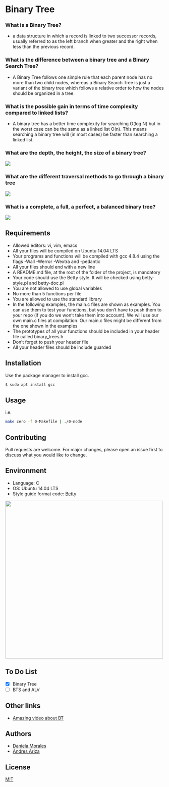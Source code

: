 # Binary Tree

### What is a Binary Tree?
- a data structure in which a record is linked to two successor records, usually referred to as the left branch when greater and the right when less than the previous record.
### What is the difference between a binary tree and a Binary Search Tree?
- A Binary Tree follows one simple rule that each parent node has no more than two child nodes, whereas a Binary Search Tree is just a variant of the binary tree which follows a relative order to how the nodes should be organized in a tree.
### What is the possible gain in terms of time complexity compared to linked lists?
- A binary tree has a better time complexity for searching O(log N) but in the worst case can be the same as a linked list O(n). This means searching a binary tree will (in most cases) be faster than searching a linked list.
### What are the depth, the height, the size of a binary tree?
![](https://qph.fs.quoracdn.net/main-qimg-1ec0ae202b49683e52b995a1563476d8)
### What are the different traversal methods to go through a binary tree
![](https://computersciencewiki.org/images/7/7c/Binary_tree_traversal.png)
### What is a complete, a full, a perfect, a balanced binary tree?
![](https://miro.medium.com/max/16000/1*CMGFtehu01ZEBgzHG71sMg.png)
## Requirements
- Allowed editors: vi, vim, emacs
- All your files will be compiled on Ubuntu 14.04 LTS
- Your programs and functions will be compiled with gcc 4.8.4 using the flags -Wall -Werror -Wextra and -pedantic
- All your files should end with a new line
- A README.md file, at the root of the folder of the project, is mandatory
- Your code should use the Betty style. It will be checked using betty-style.pl and betty-doc.pl
- You are not allowed to use global variables
- No more than 5 functions per file
- You are allowed to use the standard library
- In the following examples, the main.c files are shown as examples. You can use them to test your functions, but you don’t have to push them to your repo (if you do we won’t take them into account). We will use our own main.c files at compilation. Our main.c files might be different from the one shown in the examples
- The prototypes of all your functions should be included in your header file called binary_trees.h
- Don’t forget to push your header file
- All your header files should be include guarded

## Installation

Use the package manager to install gcc.

```bash
$ sudo apt install gcc
```

## Usage

i.e.

```bash
make cero -f 0-Makefile | ./0-node
```

## Contributing
Pull requests are welcome. For major changes, please open an issue first to discuss what you would like to change.

## Environment
* Language: C
* OS: Ubuntu 14.04 LTS
* Style guide format code: [Betty](https://github.com/holbertonschool/Betty)


<img src="https://nareshit.com/wp-content/uploads/2018/08/C-Programming-online-training-nareshit.jpg" width="500">

## To Do List
- [x] Binary Tree
- [ ] BTS and ALV

## Other links
- [Amazing video about BT](https://www.youtube.com/watch?v=H5JubkIy_p8)


## Authors
* [Daniela Morales](https://github.com/daniela2001-png)
* [Andres Ariza](https://github.com/afarizap)

## License
[MIT](https://choosealicense.com/licenses/mit/)